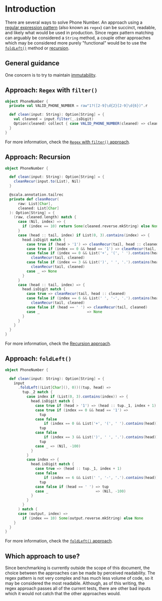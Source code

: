 # Introduction

There are several ways to solve Phone Number.
An approach using a [regular expression pattern]([regex-patterns]) (also known as `regex`) can be succinct, readable, and likely
what would be used in production.
Since regex pattern matching can arguably be considered a `String` method, a couple other approaches
which may be considered more purely "functional" would be to use the [`foldLeft()`][foldleft] method
or [recursion][recursion].

## General guidance

One concern is to try to maintain [immutability][immutability].

## Approach: `Regex` with `filter()`

```scala
object PhoneNumber {
  private val VALID_PHONE_NUMBER = raw"1?([2-9]\d{2}[2-9]\d{6})".r

  def clean(input: String): Option[String] = {
    val cleaned = input.filter(_.isDigit)
    Option(cleaned) collect { case VALID_PHONE_NUMBER(cleaned) => cleaned }
  }
}
```

For more information, check the [`Regex` with `filter()` approach][approach-regex-with-filter].

## Approach: Recursion

```scala
object PhoneNumber {

  def clean(input: String): Option[String] = {
    cleanRecur(input.to(List), Nil)
  }

  @scala.annotation.tailrec
  private def cleanRecur(
      raw: List[Char],
      cleaned: List[Char]
  ): Option[String] = {
    (raw, cleaned.length) match {
      case (Nil, index) => {
        if (index == 10) return Some(cleaned.reverse.mkString) else None
      }
      case (head :: tail, index) if List(0, 3).contains(index) => {
        head.isDigit match {
          case true if (head > '1') => cleanRecur(tail, head :: cleaned)
          case true if (index == 0 && head == '1') => cleanRecur(tail, cleaned)
          case false if (index == 0 && List('+', '(', ' ').contains(head)) =>
            cleanRecur(tail, cleaned)
          case false if (index == 3 && List(')', ' ', '.').contains(head)) =>
            cleanRecur(tail, cleaned)
          case _ => None
        }
      }
      case (head :: tail, index) => {
        head.isDigit match {
          case true => cleanRecur(tail, head :: cleaned)
          case false if (index == 6 && List(' ', '-', '.').contains(head)) =>
            cleanRecur(tail, cleaned)
          case false if (head == ' ') => cleanRecur(tail, cleaned)
          case _                      => None
        }
      }
    }
  }
}
```

For more information, check the [Recursion approach][approach-recursion].

## Approach: `foldLeft()`

```scala
object PhoneNumber {

  def clean(input: String): Option[String] = {
    input
      .foldLeft((List[Char](), 0))((tup, head) =>
        tup._2 match {
          case index if (List(0, 3).contains(index)) => {
            head.isDigit match {
              case true if (head > '1') => (head :: tup._1, index + 1)
              case true if (index == 0 && head == '1') =>
                tup
              case false
                  if (index == 0 && List('+', '(', ' ').contains(head)) =>
                tup
              case false
                  if (index == 3 && List(')', ' ', '.').contains(head)) =>
                tup
              case _ => (Nil, -100)
            }
          }
          case index => {
            head.isDigit match {
              case true => (head :: tup._1, index + 1)
              case false
                  if (index == 6 && List(' ', '-', '.').contains(head)) =>
                tup
              case false if (head == ' ') => tup
              case _                      => (Nil, -100)
            }
          }
        }
      ) match {
      case (output, index) =>
        if (index == 10) Some(output.reverse.mkString) else None
    }
  }
}
```

For more information, check the [`foldLeft()` approach][approach-foldleft].

## Which approach to use?

Since benchmarking is currently outside the scope of this document,
the choice between the approaches can be made by perceived readability.
The regex pattern is not very complex and has much less volume of code, so it may be considered the most readable.
Although, as of this writing, the regex approach passes all of the current tests, there are other bad inputs which
it would not catch that the other approaches would.


[regex-patterns]: https://docs.scala-lang.org/tour/regular-expression-patterns.html
[foldleft]: https://www.scala-lang.org/api/2.12.7/scala/collection/immutable/StringOps.html#foldLeft[B](z:B)(op:(B,A)=%3EB):B
[recursion]: https://www.geeksforgeeks.org/recursion-in-scala/
[immutability]: https://alvinalexander.com/scala/scala-idiom-immutable-code-functional-programming-immutability/
[approach-regex-with-filter]: https://exercism.org/tracks/scala/exercises/phone-number/approaches/regex-with-filter
[approach-recursion]: https://exercism.org/tracks/scala/exercises/phone-number/approaches/recursion
[approach-foldleft]: https://exercism.org/tracks/scala/exercises/phone-number/approaches/foldleft
